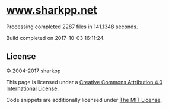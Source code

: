 # www.sharkpp.net

Processing completed 2287 files in 141.1348 seconds.

Build completed on 2017-10-03 16:11:24.

## License

&copy; 2004-2017 sharkpp

This page is licensed under a [Creative Commons Attribution 4.0 International License](http://creativecommons.org/licenses/by/4.0/).

Code snippets are additionally licensed under [The MIT License](http://opensource.org/licenses/MIT).
